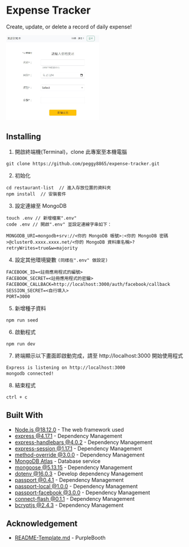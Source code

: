 # Expense Tracker

Create, update, or delete a record of daily expense!

<img src="./public/image/snapshot.jpg" width="50%">

## Installing

1. 開啟終端機(Terminal)，clone 此專案至本機電腦
```
git clone https://github.com/peggy8865/expense-tracker.git
```

2. 初始化
```
cd restaurant-list  // 進入存放位置的資料夾
npm install  // 安裝套件
```

3. 設定連線至 MongoDB
```
touch .env // 新增檔案".env"
code .env // 開啟".env" 並設定連線字串如下：
```
```
MONGODB_URI=mongodb+srv://<你的 MongoDB 帳號>:<你的 MongoDB 密碼>@cluster0.xxxx.xxxx.net/<你的 MongoDB 資料庫名稱>?retryWrites=true&w=majority
```

4. 設定其他環境變數 `(同樣在".env" 做設定)`
```
FACEBOOK_ID=<註冊應用程式的編號>
FACEBOOK_SECRET=<註冊應用程式的密鑰>
FACEBOOK_CALLBACK=http://localhost:3000/auth/facebook/callback
SESSION_SECRET=<自行填入>
PORT=3000
```

5. 新增種子資料
```
npm run seed
```

6. 啟動程式
```
npm run dev
```

7. 終端顯示以下畫面即啟動完成，請至 http://localhost:3000 開始使用程式
```
Express is listening on http://localhost:3000
mongodb connected!
```

8. 結束程式
```
ctrl + c
```

## Built With

* [Node.js @18.12.0](https://nodejs.org/en/) - The web framework used
* [express @4.17.1](https://www.npmjs.com/package/express) - Dependency Management
* [express-handlebars @4.0.2](https://www.npmjs.com/package/express-handlebars) - Dependency Management
* [express-session @1.17.1](https://www.npmjs.com/package/express-session) - Dependency Management
* [method-override @3.0.0](https://www.npmjs.com/package/method-override) - Dependency Management
* [MongoDB Atlas](https://www.mongodb.com/atlas/database) - Database service
* [mongoose @5.13.15](https://www.npmjs.com/package/mongoose) - Dependency Management
* [dotenv @16.0.3](https://www.npmjs.com/package/dotenv) - Develop dependency Management
* [passport @0.4.1](https://www.npmjs.com/package/passport) - Dependency Management
* [passport-local @1.0.0](https://www.npmjs.com/package/passport-local) - Dependency Management
* [passport-facebook @3.0.0](https://www.npmjs.com/package/passport-facebook) - Dependency Management
* [connect-flash @0.1.1](https://www.npmjs.com/package/connect-flash) - Dependency Management
* [bcryptjs @2.4.3](https://www.npmjs.com/package/bcryptjs) - Dependency Management

## Acknowledgement

* [README-Template.md](https://gist.github.com/PurpleBooth/109311bb0361f32d87a2) - PurpleBooth